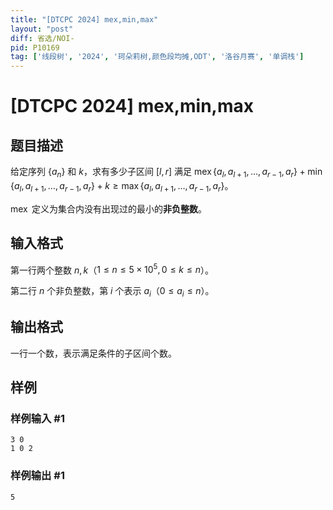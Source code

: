 ```yaml
---
title: "[DTCPC 2024] mex,min,max"
layout: "post"
diff: 省选/NOI-
pid: P10169
tag: ['线段树', '2024', '珂朵莉树,颜色段均摊,ODT', '洛谷月赛', '单调栈']
---
```

# [DTCPC 2024] mex,min,max
## 题目描述

给定序列 $\{a_n\}$ 和 $k$，求有多少子区间 $[l,r]$ 满足 $\operatorname{mex}\{a_l,a_{l+1},\dots,a_{r-1},a_r\}+\min\{a_l,a_{l+1},\dots,a_{r-1},a_r\}+k\geq \max\{a_l,a_{l+1},\dots,a_{r-1},a_r\}$。

$\operatorname{mex}$ 定义为集合内没有出现过的最小的**非负整数**。
## 输入格式

第一行两个整数 $n,k$（$1\leq n\leq 5\times 10^5,0\leq k\leq n$）。

第二行 $n$ 个非负整数，第 $i$ 个表示 $a_i$（$0\leq a_i\leq n$）。
## 输出格式

一行一个数，表示满足条件的子区间个数。
## 样例

### 样例输入 #1
```
3 0
1 0 2
```
### 样例输出 #1
```
5
```
